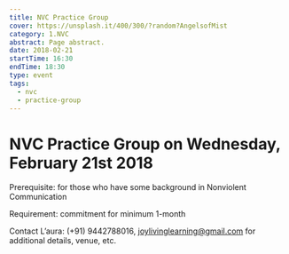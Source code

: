 ```yaml
---
title: NVC Practice Group
cover: https://unsplash.it/400/300/?random?AngelsofMist
category: 1.NVC
abstract: Page abstract.
date: 2018-02-21
startTime: 16:30
endTime: 18:30
type: event
tags:
  - nvc
  - practice-group
---
```


# NVC Practice Group on Wednesday, February 21st 2018

Prerequisite: for those who have some background in Nonviolent Communication

Requirement: commitment for minimum 1-month

Contact L’aura: (+91) 9442788016, joylivinglearning@gmail.com for additional details, venue, etc.

